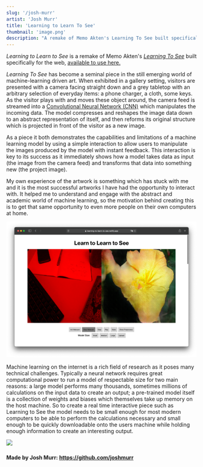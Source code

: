```yaml
---
slug: '/josh-murr'
artist: 'Josh Murr'
title: 'Learning to Learn To See'
thumbnail: 'image.png'
description: "A remake of Memo Akten's Learning To See built specifically for the web"
---
```


_Learning to Learn to See_ is a remake of Memo Akten's [_Learning To See_][lts] built specifically for the web, [available to use here.][app]

_Learning To See_ has become a seminal piece in the still emerging world of machine-learning driven art. When exhibited in a gallery setting, visitors are presented with a camera facing straight down and a grey tabletop with an arbitrary selection of everyday items: a phone charger, a cloth, some keys. As the visitor plays with and moves these object around, the camera feed is streamed into a [Convolutional Neural Network (CNN)][cnn] which manipulates the incoming data. The model compresses and reshapes the image data down to an abstract representation of itself, and then reforms its original structure which is projected in front of the visitor as a new image.

As a piece it both demonstrates the capabilities and limitations of a machine learning model by using a simple interaction to allow users to manipulate the images produced by the model with instant feedback. This interaction is key to its success as it immediately shows how a model takes data as input (the image from the camera feed) and transforms that data into something new (the project image).

My own experience of the artwork is something which has stuck with me and it is the most successful artworks I have had the opportunity to interact with. It helped me to understand and engage with the abstract and academic world of machine learning, so the motivation behind creating this is to get that same opportunity to even more people on their own computers at home.

![](safari.png)

Machine learning on the internet is a rich field of research as it poses many technical challenges. Typically a neural network requires great computational power to run a model of respectable size for two main reasons: a large model performs many thousands, sometimes millions of calculations on the input data to create an output; a pre-trained model itself is a collection of weights and biases which themselves take up memory on the host machine. So to create a real time interactive piece such as Learning to See the model needs to be small enough for most modern computers to be able to perform the calculations necessary and small enough to be quickly downloadable onto the users machine while holding enough information to create an interesting output.

![](thumb.png)

#### Made by Josh Murr: <https://github.com/joshmurr>

[lts]: http://www.memo.tv/works/learning-to-see/
[lts_paper]: https://arxiv.org/abs/2003.00902
[app]: https://learning-to-learn-to-see.netlify.app/
[cnn]: https://cs231n.github.io/convolutional-networks/
[jm]: https//www.joshmurr.co.uk/
